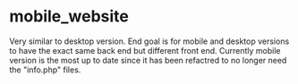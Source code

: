 # mobile_website

Very similar to desktop version. End goal is for mobile and desktop versions to have the exact same back end but different front end. Currently mobile version is the most up to date since it has been refactred to no longer need the "info.php" files.
